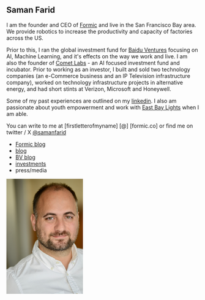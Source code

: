
## Saman Farid

I am the founder and CEO of [Formic](https://www.formic.co) and live in the San Francisco Bay area. We provide robotics to increase the productivity and capacity of factories across the US.

Prior to this, I ran the global investment fund for [Baidu Ventures](https://www.bv.ai) focusing on AI, Machine Learning, and it's effects on the way we work and live. I am also the founder of [Comet Labs](https://www.cometlabs.io) - an AI focused investment fund and incubator. Prior to working as an investor, I built and sold two technology companies (an e-Commerce business and an IP Television infrastructure company), worked on technology infrastructure projects in alternative energy, and had short stints at Verizon, Microsoft and Honeywell.

Some of my past experiences are outlined on my [linkedin](https://www.linkedin.com/in/samanfarid/). I also am passionate about youth empowerment and work with [East Bay Lights](https://www.eastbaylights.us) when I am able.

You can write to me at \[firstletterofmyname] \[@] \[formic.co] or find me on twitter / X [@samanfarid](https://twitter.com/samanfarid)

* [Formic blog](https://formic.co/resources)
* [blog](https://medium.com/@samanfarid)
* [BV blog](https://medium.com/baidu-ventures-blog)
* [investments](http://saman.co/2020/06/10/Investments.html)
* press/media

<img src="images/DSC_3275.jpg" alt="face" width="200"/>
